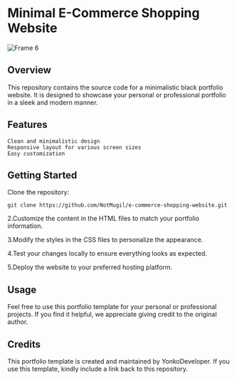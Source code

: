 # Minimal E-Commerce Shopping Website
![Frame 6](https://github.com/NotMugil/e-commerce-shopping-website/assets/86902446/d9535668-75ac-42bb-b565-f450515141a7)

## Overview

This repository contains the source code for a minimalistic black portfolio website. It is designed to showcase your personal or professional portfolio in a sleek and modern manner.

## Features

    Clean and minimalistic design
    Responsive layout for various screen sizes
    Easy customization

## Getting Started

Clone the repository:
```
git clone https://github.com/NotMugil/e-commerce-shopping-website.git
```
2.Customize the content in the HTML files to match your portfolio information.

3.Modify the styles in the CSS files to personalize the appearance.

4.Test your changes locally to ensure everything looks as expected.

5.Deploy the website to your preferred hosting platform.

## Usage

Feel free to use this portfolio template for your personal or professional projects. If you find it helpful, we appreciate giving credit to the original author.

## Credits
This portfolio template is created and maintained by YonkoDeveloper. If you use this template, kindly include a link back to this repository.
